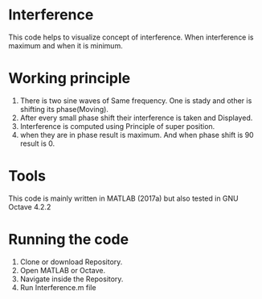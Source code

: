 # Interference
This code helps to visualize concept of interference. When interference is maximum and when it is minimum.
# Working principle
1. There is two sine waves of Same frequency. One is stady and other is shifting its phase(Moving).
2. After every small phase shift their interference is taken and Displayed.
3. Interference is computed using Principle of super position.
4. when they are in phase result is maximum. And when phase shift is 90 result is 0.
# Tools 
This code is mainly written in MATLAB (2017a) but also tested in GNU Octave 4.2.2
# Running the code
1. Clone or download Repository.
2. Open MATLAB or Octave.
3. Navigate inside the Repository.
4. Run Interference.m file
